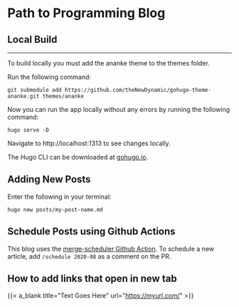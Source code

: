 # Path to Programming Blog

## Local Build

---

To build locally you must add the ananke theme to the themes folder.

Run the following command:

`git submodule add https://github.com/theNewDynamic/gohugo-theme-ananke.git themes/ananke`

Now you can run the app locally without any errors by running the following command:

`hugo serve -D`

Navigate to http://localhost:1313 to see changes locally.

The Hugo CLI can be downloaded at [gohugo.io](https://gohugo.io/getting-started/installing/).

## Adding New Posts

Enter the following in your terminal:

`hugo new posts/my-post-name.md`

## Schedule Posts using Github Actions

This blog uses the [merge-scheduler Github Action](https://www.jasongaylord.com/blog/2020/07/31/schedule-merging-pull-requests-in-github). To schedule a new article, add `/schedule 2020-08` as a comment on the PR.

## How to add links that open in new tab

{{< a_blank title="Text Goes Here" url="https://myurl.com/" >}}